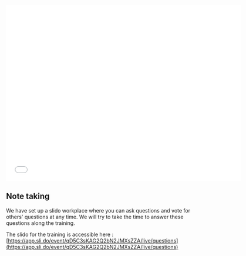 <iframe id="iframepdf" src="../../../lectures/introduction/introduction_southgreen_2023.pdf" frameborder="0" width="640" height="480" allowfullscreen="true" mozallowfullscreen="true" webkitallowfullscreen="true"></iframe> 

## Note taking

We have set up a slido workplace where you can ask questions and vote for others' questions at any time. We will try to take the time to answer these questions along the training.

The slido for the training is accessible here : [https://app.sli.do/event/qD5C3sKAG2Q2bN2JMXsZZA/live/questions](https://app.sli.do/event/qD5C3sKAG2Q2bN2JMXsZZA/live/questions)
